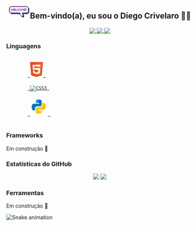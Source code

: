 <h2 align="center">
<img src="imagens/welcome.gif" height="35">Bem-vindo(a), eu sou o Diego Crivelaro 👋🤓
</h2>

<p align="center">
<a href="https://github.com/diegocrivelaro" target="blank"> <img src="https://image.flaticon.com/icons/png/512/779/779088.png" width="35px" align="center"> </a>
<a href="https://www.linkedin.com/in/diegocrivelaro/" target="blank"> <img src="https://image.flaticon.com/icons/png/512/174/174857.png" width="35px" align="center"> </a>
<a href="https://www.instagram.com/diego_crivelaro/" target="blank"> <img src="https://image.flaticon.com/icons/png/512/1384/1384063.png" width="35px" align="center"> </a>
</p>


<h3>Linguagens</h3>
<p>
    <code>
        <a href="https://www.w3schools.com/html/" target="blank"> <img alt="HTML5" src="imagens/html.png" height="40"> </a> 
    </code>
    <code>
        <a href="https://www.w3schools.com/css/" target="blank"> <img alt="CSS3" src="https://image.flaticon.com/icons/png/512/732/732190.png" height="40"> </a> 
    </code>
    <code>
        <a href="https://www.python.org" target="blank"> <img alt="Python" src="imagens/python.png" height="48"> </a> 
    </code>
</p>

<h3>Frameworks</h3>
<p>Em construção 🚧</p>

<h3>Estatísticas do GitHub</h3>
<p align="center">
    <img src="https://github-readme-stats.vercel.app/api?username=diegocrivelaro&count_private=true&show_icons=true&theme=radical" width="370px"> 
    <img src="https://github-readme-stats.vercel.app/api/top-langs/?username=diegocrivelaro&layout=compact&theme=radical" width="370px">
</p>

<h3>Ferramentas</h3>
<p>Em construção 🚧</p>

![Snake animation](https://github.com/diegocrivelaro/diegocrivelaro/blob/output/github-contribution-grid-snake.svg)
